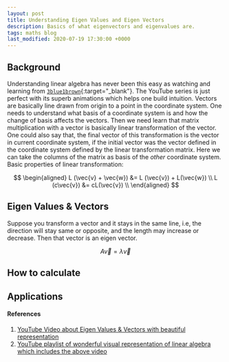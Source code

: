 ```yaml
---
layout: post
title: Understanding Eigen Values and Eigen Vectors
description: Basics of what eigenvectors and eigenvalues are.
tags: maths blog
last_modified: 2020-07-19 17:30:00 +0000
---
```


## Background
Understanding linear algebra has never been this easy as watching and learning from [`3blue1brown`](https://www.3blue1brown.com/){:target="_blank"}. The YouTube series is just perfect with its superb animations which helps one build intuition.
Vectors are basically line drawn from origin to a point in the coordinate system. One needs to understand what basis of a coordinate system is and how the change of basis affects the vectors. Then we need learn that matrix multiplication with a vector is basically linear transformation of the vector. One could also say that, the final vector of this transformation is the vector in current coordinate system, if the initial vector was the vector defined in the coordinate system defined by the linear transformation matrix. Here we can take the columns of the matrix as basis of the _other_ coordinate system.
Basic properties of linear transformation:<br>

$$
\begin{aligned}
 L (\vec{v} + \vec{w}) &= L (\vec{v}) + L(\vec{w}) \\
 L (c\vec{v}) &= cL(\vec{v}) \\
\end{aligned}
$$

## Eigen Values & Vectors
Suppose you transform a vector and it stays in the same line, i.e, the direction will stay same or opposite, and the length may increase or decrease. Then that vector is an eigen vector.<br>

$$A \vec{v} = \lambda\vec{v}$$


## How to calculate


## Applications


#### References
1. [YouTube Video about Eigen Values & Vectors with beautiful representation](https://youtu.be/PFDu9oVAE-g)
2. [YouTube playlist of wonderful visual representation of linear algebra which includes the above video](https://www.youtube.com/playlist?list=PLZHQObOWTQDPD3MizzM2xVFitgF8hE_ab)